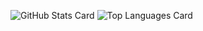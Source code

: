 
![GitHub Stats Card](https://github-readme-stats.vercel.app/api?username=AD58-3104&theme=shades-of-purple)
![Top Languages Card](https://github-readme-stats.vercel.app/api/top-langs/?username=AD58-3104&theme=shades-of-purple)
<!--
**AD58-3104/AD58-3104** is a ✨ _special_ ✨ repository because its `README.md` (this file) appears on your GitHub profile.

Here are some ideas to get you started:

- 🔭 I’m currently working on ...
- 🌱 I’m currently learning ...
- 👯 I’m looking to collaborate on ...
- 🤔 I’m looking for help with ...
- 💬 Ask me about ...
- 📫 How to reach me: ...
- 😄 Pronouns: ...
- ⚡ Fun fact: ...
-->

